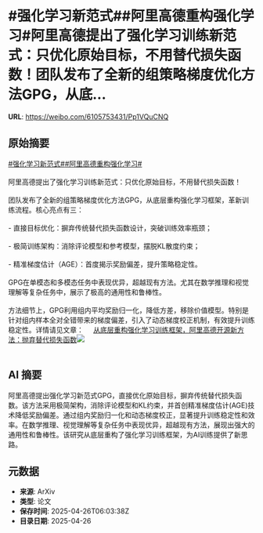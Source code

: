 # #强化学习新范式##阿里高德重构强化学习#阿里高德提出了强化学习训练新范式：只优化原始目标，不用替代损失函数！团队发布了全新的组策略梯度优化方法GPG，从底...

**URL**: https://weibo.com/6105753431/Pp1VQuCNQ

## 原始摘要

<a href="https://m.weibo.cn/search?containerid=231522type%3D1%26t%3D10%26q%3D%23%E5%BC%BA%E5%8C%96%E5%AD%A6%E4%B9%A0%E6%96%B0%E8%8C%83%E5%BC%8F%23&amp;extparam=%23%E5%BC%BA%E5%8C%96%E5%AD%A6%E4%B9%A0%E6%96%B0%E8%8C%83%E5%BC%8F%23" data-hide=""><span class="surl-text">#强化学习新范式#</span></a><a href="https://m.weibo.cn/search?containerid=231522type%3D1%26t%3D10%26q%3D%23%E9%98%BF%E9%87%8C%E9%AB%98%E5%BE%B7%E9%87%8D%E6%9E%84%E5%BC%BA%E5%8C%96%E5%AD%A6%E4%B9%A0%23&amp;extparam=%23%E9%98%BF%E9%87%8C%E9%AB%98%E5%BE%B7%E9%87%8D%E6%9E%84%E5%BC%BA%E5%8C%96%E5%AD%A6%E4%B9%A0%23" data-hide=""><span class="surl-text">#阿里高德重构强化学习#</span></a><br><br>阿里高德提出了强化学习训练新范式：只优化原始目标，不用替代损失函数！<br><br>团队发布了全新的组策略梯度优化方法GPG，从底层重构强化学习框架，革新训练流程。核心亮点有三：<br><br>- 直接目标优化：摒弃传统替代损失函数设计，突破训练效率瓶颈；<br><br>- 极简训练架构：消除评论模型和参考模型，摆脱KL散度约束；<br><br>- 精准梯度估计（AGE）：首度揭示奖励偏差，提升策略稳定性。<br><br>GPG在单模态和多模态任务中表现优异，超越现有方法。尤其在数学推理和视觉理解等复杂任务中，展示了极高的通用性和鲁棒性。<br><br>方法细节上，GPG利用组内平均奖励归一化，降低方差，移除价值模型。特别是针对组内样本全对全错带来的梯度偏差，引入了动态梯度校正机制，有效提升训练稳定性。详情请见文章： <a href="https://weibo.com/ttarticle/p/show?id=2309405159656308998242" data-hide=""><span class="url-icon"><img style="width: 1rem;height: 1rem" src="https://h5.sinaimg.cn/upload/2015/09/25/3/timeline_card_small_article_default.png" referrerpolicy="no-referrer"></span><span class="surl-text">从底层重构强化学习训练框架，阿里高德开源新方法：抛弃替代损失函数</span></a><img style="" src="https://tvax2.sinaimg.cn/large/006Fd7o3gy1i0u3g8vsafj30ls0c9myd.jpg" referrerpolicy="no-referrer"><br><br>

## AI 摘要

阿里高德提出强化学习新范式GPG，直接优化原始目标，摒弃传统替代损失函数。该方法采用极简架构，消除评论模型和KL约束，并首创精准梯度估计(AGE)技术降低奖励偏差。通过组内奖励归一化和动态梯度校正，显著提升训练稳定性和效率。在数学推理、视觉理解等复杂任务中表现优异，超越现有方法，展现出强大的通用性和鲁棒性。该研究从底层重构了强化学习训练框架，为AI训练提供了新思路。

## 元数据

- **来源**: ArXiv
- **类型**: 论文
- **保存时间**: 2025-04-26T06:03:38Z
- **目录日期**: 2025-04-26
